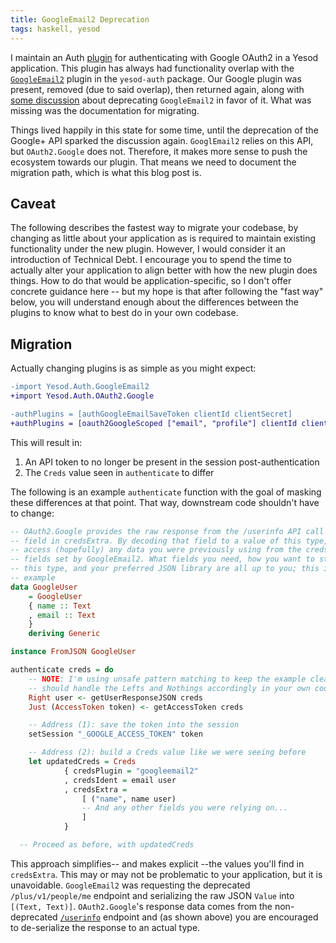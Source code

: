 ```yaml
---
title: GoogleEmail2 Deprecation
tags: haskell, yesod
---
```


I maintain an Auth [plugin][oauth2-google] for authenticating with Google OAuth2
in a Yesod application. This plugin has always had functionality overlap with
the [`GoogleEmail2`][google-email2] plugin in the `yesod-auth` package. Our
Google plugin was present, removed (due to said overlap), then returned again,
along with [some discussion][google-pr] about deprecating `GoogleEmail2` in
favor of it. What was missing was the documentation for migrating.

[oauth2-google]: http://hackage.haskell.org/package/yesod-auth-oauth2-0.6.1.0/docs/Yesod-Auth-OAuth2-Google.html
[google-email2]: http://hackage.haskell.org/package/yesod-auth-1.6.5/docs/Yesod-Auth-GoogleEmail2.html
[google-pr]: https://github.com/thoughtbot/yesod-auth-oauth2/pull/32#issuecomment-110013684

Things lived happily in this state for some time, until the deprecation of the
Google+ API sparked the discussion again. `GooglEmail2` relies on this API, but
`OAuth2.Google` does not. Therefore, it makes more sense to push the ecosystem
towards our plugin. That means we need to document the migration path, which is
what this blog post is.

## Caveat

The following describes the fastest way to migrate your codebase, by changing as
little about your application as is required to maintain existing functionality
under the new plugin. However, I would consider it an introduction of Technical
Debt. I encourage you to spend the time to actually alter your application to
align better with how the new plugin does things. How to do that would be
application-specific, so I don't offer concrete guidance here -- but my hope is
that after following the "fast way" below, you will understand enough about the
differences between the plugins to know what to best do in your own codebase.

## Migration

Actually changing plugins is as simple as you might expect:

```diff
-import Yesod.Auth.GoogleEmail2
+import Yesod.Auth.OAuth2.Google

-authPlugins = [authGoogleEmailSaveToken clientId clientSecret]
+authPlugins = [oauth2GoogleScoped ["email", "profile"] clientId clientSecret]
```

This will result in:

1. An API token to no longer be present in the session post-authentication
1. The `Creds` value seen in `authenticate` to differ

The following is an example `authenticate` function with the goal of masking
these differences at that point. That way, downstream code shouldn't have to
change:

```hs
-- OAuth2.Google provides the raw response from the /userinfo API call as a
-- field in credsExtra. By decoding that field to a value of this type, you can
-- access (hopefully) any data you were previously using from the credsExtra
-- fields set by GoogleEmail2. What fields you need, how you want to structure
-- this type, and your preferred JSON library are all up to you; this is just an
-- example
data GoogleUser
    = GoogleUser
    { name :: Text
    , email :: Text
    }
    deriving Generic

instance FromJSON GoogleUser

authenticate creds = do
    -- NOTE: I'm using unsafe pattern matching to keep the example clear. You
    -- should handle the Lefts and Nothings accordingly in your own code
    Right user <- getUserResponseJSON creds
    Just (AccessToken token) <- getAccessToken creds

    -- Address (1): save the token into the session
    setSession "_GOOGLE_ACCESS_TOKEN" token

    -- Address (2): build a Creds value like we were seeing before
    let updatedCreds = Creds
            { credsPlugin = "googleemail2"
            , credsIdent = email user
            , credsExtra =
                [ ("name", name user)
                -- And any other fields you were relying on...
                ]
            }

  -- Proceed as before, with updatedCreds
```

This approach simplifies-- and makes explicit --the values you'll find in
`credsExtra`. This may or may not be problematic to your application, but it is
unavoidable. `GoogleEmail2` was requesting the deprecated `/plus/v1/people/me`
endpoint and serializing the raw JSON `Value` into `[(Text, Text)]`.
`OAuth2.Google`'s response data comes from the non-deprecated
[`/userinfo`][userinfo] endpoint and (as shown above) you are encouraged to
de-serialize the response to an actual type.

[userinfo]: https://developers.google.com/apis-explorer/#p/oauth2/v2/oauth2.userinfo.get

